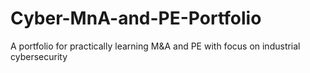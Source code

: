 # Cyber-MnA-and-PE-Portfolio
A portfolio for practically learning M&amp;A and PE with focus on industrial cybersecurity 
